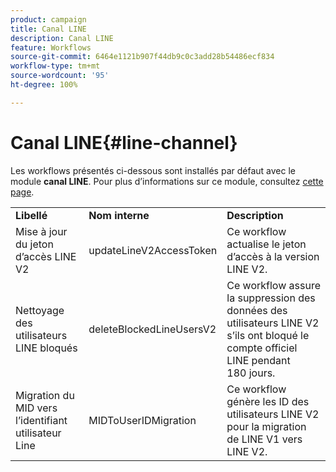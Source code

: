 ```yaml
---
product: campaign
title: Canal LINE
description: Canal LINE
feature: Workflows
source-git-commit: 6464e1121b907f44db9c0c3add28b54486ecf834
workflow-type: tm+mt
source-wordcount: '95'
ht-degree: 100%

---
```



# Canal LINE{#line-channel}

Les workflows présentés ci-dessous sont installés par défaut avec le module **canal LINE**. Pour plus d’informations sur ce module, consultez [cette page](../../v8/send/line.md).

<table> 
 <tbody> 
  <tr> 
   <td> <strong>Libellé</strong><br /> </td> 
   <td> <strong>Nom interne</strong><br /> </td> 
   <td> <strong>Description</strong><br /> </td> 
  </tr> 
  <tr> 
   <td> <span class="uicontrol">Mise à jour du jeton d’accès LINE V2</span> <br /> </td> 
   <td> <span class="uicontrol">updateLineV2AccessToken</span> <br /> </td> 
   <td> Ce workflow actualise le jeton d’accès à la version LINE V2.<br /> </td> 
  </tr> 
  <tr> 
   <td> <span class="uicontrol">Nettoyage des utilisateurs LINE bloqués</span> <br /> </td> 
   <td> <span class="uicontrol">deleteBlockedLineUsersV2</span> <br /> </td> 
   <td> Ce workflow assure la suppression des données des utilisateurs LINE V2 s’ils ont bloqué le compte officiel LINE pendant 180 jours.<br /> </td> 
  </tr> 
  <tr> 
   <td> <span class="uicontrol">Migration du MID vers l’identifiant utilisateur Line</span> <br /> </td> 
   <td> <span class="uicontrol">MIDToUserIDMigration</span> <br /> </td> 
   <td> Ce workflow génère les ID des utilisateurs LINE V2 pour la migration de LINE V1 vers LINE V2.<br /> </td> 
  </tr> 
 </tbody> 
</table>

